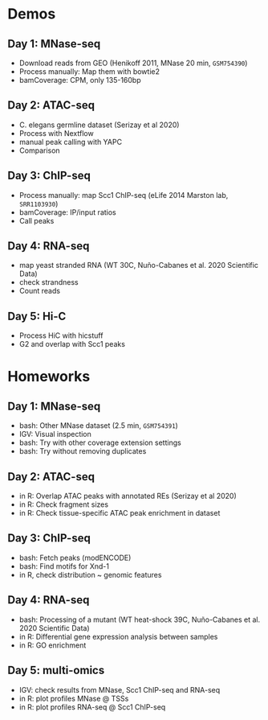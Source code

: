 # Demos

## Day 1: MNase-seq

- Download reads from GEO (Henikoff 2011, MNase 20 min, `GSM754390`)
- Process manually: Map them with bowtie2
- bamCoverage: CPM, only 135-160bp

## Day 2: ATAC-seq 

- C. elegans germline dataset (Serizay et al 2020)
- Process with Nextflow
- manual peak calling with YAPC
- Comparison

## Day 3: ChIP-seq

- Process manually: map Scc1 ChIP-seq (eLife 2014 Marston lab, `SRR1103930`)
- bamCoverage: IP/input ratios
- Call peaks

## Day 4: RNA-seq

- map yeast stranded RNA (WT 30C, Nuño-Cabanes et al. 2020 Scientific Data)
- check strandness
- Count reads 

## **Day 5: Hi-C**

- Process HiC with hicstuff
- G2 and overlap with Scc1 peaks

# Homeworks

## Day 1: MNase-seq

* bash: Other MNase dataset (2.5 min, `GSM754391`)
* IGV: Visual inspection 
* bash: Try with other coverage extension settings 
* bash: Try without removing duplicates

## Day 2: ATAC-seq

* in R: Overlap ATAC peaks with annotated REs (Serizay et al 2020)
* in R: Check fragment sizes
* in R: Check tissue-specific ATAC peak enrichment in dataset

## Day 3: ChIP-seq

* bash: Fetch peaks (modENCODE)
* bash: Find motifs for Xnd-1
* in R, check distribution ~ genomic features

## Day 4: RNA-seq

* bash: Processing of a mutant (WT heat-shock 39C, Nuño-Cabanes et al. 2020 Scientific Data)
* in R: Differential gene expression analysis between samples
* in R: GO enrichment

## **Day 5: multi-omics**

* IGV: check results from MNase, Scc1 ChIP-seq and RNA-seq
* in R: plot profiles MNase @ TSSs
* in R: plot profiles RNA-seq @ Scc1 ChIP-seq 